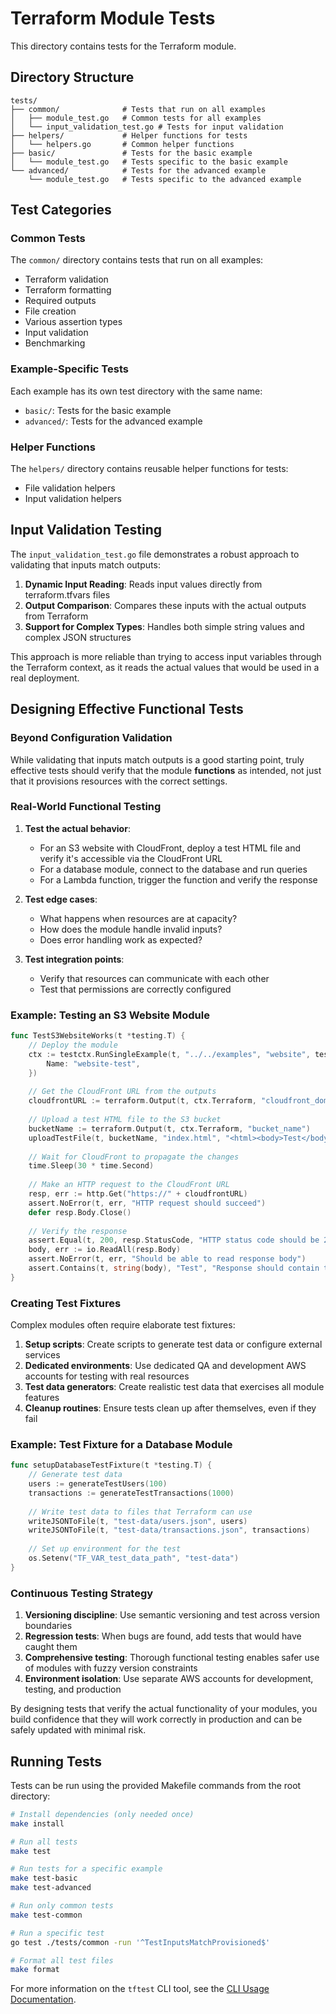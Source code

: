 # Terraform Module Tests

This directory contains tests for the Terraform module.

## Directory Structure

```
tests/
├── common/              # Tests that run on all examples
│   ├── module_test.go   # Common tests for all examples
│   └── input_validation_test.go # Tests for input validation
├── helpers/             # Helper functions for tests
│   └── helpers.go       # Common helper functions
├── basic/               # Tests for the basic example
│   └── module_test.go   # Tests specific to the basic example
└── advanced/            # Tests for the advanced example
    └── module_test.go   # Tests specific to the advanced example
```

## Test Categories

### Common Tests

The `common/` directory contains tests that run on all examples:
- Terraform validation
- Terraform formatting
- Required outputs
- File creation
- Various assertion types
- Input validation
- Benchmarking

### Example-Specific Tests

Each example has its own test directory with the same name:
- `basic/`: Tests for the basic example
- `advanced/`: Tests for the advanced example

### Helper Functions

The `helpers/` directory contains reusable helper functions for tests:
- File validation helpers
- Input validation helpers

## Input Validation Testing

The `input_validation_test.go` file demonstrates a robust approach to validating that inputs match outputs:

1. **Dynamic Input Reading**: Reads input values directly from terraform.tfvars files
2. **Output Comparison**: Compares these inputs with the actual outputs from Terraform
3. **Support for Complex Types**: Handles both simple string values and complex JSON structures

This approach is more reliable than trying to access input variables through the Terraform context, as it reads the actual values that would be used in a real deployment.

## Designing Effective Functional Tests

### Beyond Configuration Validation

While validating that inputs match outputs is a good starting point, truly effective tests should verify that the module **functions** as intended, not just that it provisions resources with the correct settings.

### Real-World Functional Testing

1. **Test the actual behavior**: 
   - For an S3 website with CloudFront, deploy a test HTML file and verify it's accessible via the CloudFront URL
   - For a database module, connect to the database and run queries
   - For a Lambda function, trigger the function and verify the response

2. **Test edge cases**:
   - What happens when resources are at capacity?
   - How does the module handle invalid inputs?
   - Does error handling work as expected?

3. **Test integration points**:
   - Verify that resources can communicate with each other
   - Test that permissions are correctly configured

### Example: Testing an S3 Website Module

```go
func TestS3WebsiteWorks(t *testing.T) {
    // Deploy the module
    ctx := testctx.RunSingleExample(t, "../../examples", "website", testctx.TestConfig{
        Name: "website-test",
    })
    
    // Get the CloudFront URL from the outputs
    cloudfrontURL := terraform.Output(t, ctx.Terraform, "cloudfront_domain_name")
    
    // Upload a test HTML file to the S3 bucket
    bucketName := terraform.Output(t, ctx.Terraform, "bucket_name")
    uploadTestFile(t, bucketName, "index.html", "<html><body>Test</body></html>")
    
    // Wait for CloudFront to propagate the changes
    time.Sleep(30 * time.Second)
    
    // Make an HTTP request to the CloudFront URL
    resp, err := http.Get("https://" + cloudfrontURL)
    assert.NoError(t, err, "HTTP request should succeed")
    defer resp.Body.Close()
    
    // Verify the response
    assert.Equal(t, 200, resp.StatusCode, "HTTP status code should be 200")
    body, err := io.ReadAll(resp.Body)
    assert.NoError(t, err, "Should be able to read response body")
    assert.Contains(t, string(body), "Test", "Response should contain the test content")
}
```

### Creating Test Fixtures

Complex modules often require elaborate test fixtures:

1. **Setup scripts**: Create scripts to generate test data or configure external services
2. **Dedicated environments**: Use dedicated QA and development AWS accounts for testing with real resources
3. **Test data generators**: Create realistic test data that exercises all module features
4. **Cleanup routines**: Ensure tests clean up after themselves, even if they fail

### Example: Test Fixture for a Database Module

```go
func setupDatabaseTestFixture(t *testing.T) {
    // Generate test data
    users := generateTestUsers(100)
    transactions := generateTestTransactions(1000)
    
    // Write test data to files that Terraform can use
    writeJSONToFile(t, "test-data/users.json", users)
    writeJSONToFile(t, "test-data/transactions.json", transactions)
    
    // Set up environment for the test
    os.Setenv("TF_VAR_test_data_path", "test-data")
}
```

### Continuous Testing Strategy

1. **Versioning discipline**: Use semantic versioning and test across version boundaries
2. **Regression tests**: When bugs are found, add tests that would have caught them
3. **Comprehensive testing**: Thorough functional testing enables safer use of modules with fuzzy version constraints
4. **Environment isolation**: Use separate AWS accounts for development, testing, and production

By designing tests that verify the actual functionality of your modules, you build confidence that they will work correctly in production and can be safely updated with minimal risk.

## Running Tests

Tests can be run using the provided Makefile commands from the root directory:

```bash
# Install dependencies (only needed once)
make install

# Run all tests
make test

# Run tests for a specific example
make test-basic
make test-advanced

# Run only common tests
make test-common

# Run a specific test
go test ./tests/common -run '^TestInputsMatchProvisioned$'

# Format all test files
make format
```

For more information on the `tftest` CLI tool, see the [CLI Usage Documentation](https://github.com/caylent-solutions/terraform-terratest-framework/blob/v0.4.2/docs/CLI_USAGE.md).